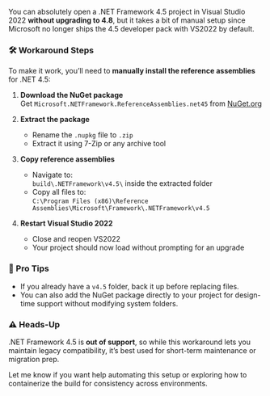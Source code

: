 You can absolutely open a .NET Framework 4.5 project in Visual Studio 2022 **without upgrading to 4.8**, but it takes a bit of manual setup since Microsoft no longer ships the 4.5 developer pack with VS2022 by default.

### 🛠️ Workaround Steps
To make it work, you’ll need to **manually install the reference assemblies** for .NET 4.5:

1. **Download the NuGet package**  
   Get `Microsoft.NETFramework.ReferenceAssemblies.net45` from [NuGet.org](https://www.nuget.org/packages/Microsoft.NETFramework.ReferenceAssemblies.net45)

2. **Extract the package**  
   - Rename the `.nupkg` file to `.zip`
   - Extract it using 7-Zip or any archive tool

3. **Copy reference assemblies**  
   - Navigate to:  
     `build\.NETFramework\v4.5\` inside the extracted folder  
   - Copy all files to:  
     `C:\Program Files (x86)\Reference Assemblies\Microsoft\Framework\.NETFramework\v4.5`

4. **Restart Visual Studio 2022**  
   - Close and reopen VS2022
   - Your project should now load without prompting for an upgrade

### 🧠 Pro Tips
- If you already have a `v4.5` folder, back it up before replacing files.
- You can also add the NuGet package directly to your project for design-time support without modifying system folders.

### ⚠️ Heads-Up
.NET Framework 4.5 is **out of support**, so while this workaround lets you maintain legacy compatibility, it’s best used for short-term maintenance or migration prep.

Let me know if you want help automating this setup or exploring how to containerize the build for consistency across environments.

